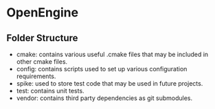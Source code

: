 # OpenEngine

## Folder Structure

* cmake: contains various useful .cmake files that may be included in other cmake files.
* config: contains scripts used to set up various configuration requirements.
* spike: used to store test code that may be used in future projects.
* test: contains unit tests.
* vendor: contains third party dependencies as git submodules.

